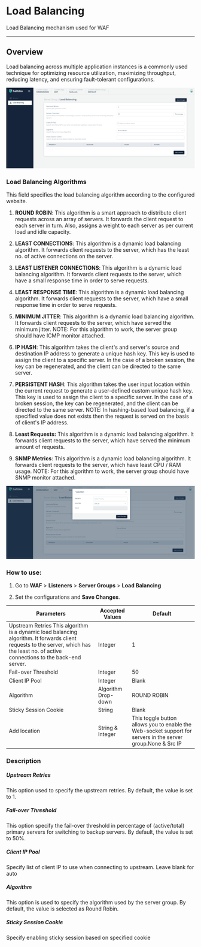# Load Balancing  

Load Balancing mechanism used for WAF

---

## Overview 

Load balancing across multiple application instances is a commonly used technique for optimizing resource utilization, maximizing throughput, reducing latency, and ensuring fault-tolerant configurations.

![Load Balancing](/img/waf/v2/loadbalancing.png)



### Load Balancing Algorithms
This field specifies the load balancing algorithm according to the configured website.

1. **ROUND ROBIN**: 
This algorithm is a smart approach to distribute client requests across an array of servers. It forwards the client request to each server in turn. Also, assigns a weight to each server as per current load and idle capacity.

2. **LEAST CONNECTIONS**: This algorithm is a dynamic load balancing algorithm. It forwards client requests to the server, which has the least no. of active connections on the server.

3. **LEAST LISTENER CONNECTIONS**:
 This algorithm is a dynamic load balancing algorithm. It forwards client requests to the server, which have a small response time in order to serve requests.

4. **LEAST RESPONSE TIME**: This algorithm is a dynamic load balancing algorithm. It forwards client requests to the server, which have a small response time in order to serve requests.

5. **MINIMUM JITTER**: This algorithm is a dynamic load balancing algorithm. It forwards client requests to the server, which have served the minimum jitter. NOTE: For this algorithm to work, the server group should have ICMP monitor attached.

6. **IP HASH**: This algorithm takes the client's and server's source and destination IP address to generate a unique hash key. This key is used to assign the client to a specific server. In the case of a broken session, the key can be regenerated, and the client can be directed to the same server. 

7. **PERSISTENT HASH**: This algorithm takes the user input location within the current request to generate a user-defined custom unique hash key. This key is used to assign the client to a specific server. In the case of a broken session, the key can be regenerated, and the client can be directed to the same server. NOTE: In hashing-based load balancing,  if a specified value does not exists then the request is served on the basis of client's IP address.

8. **Least Requests:**
This algorithm is a dynamic load balancing algorithm. It forwards client requests to the server, which have served the minimum amount of requests.

9. **SNMP Metrics**: This algorithm is a dynamic load balancing algorithm. It forwards client requests to the server, which have least CPU / RAM usage. NOTE: For this algorithm to work, the server group should have SNMP monitor attached.    

![Load Balancing](/img/waf/v2/loadbalancing1.png)

### How to use:
1. Go to **WAF** > **Listeners** > **Server Groups** > **Load Balancing**

2. Set the configurations and **Save Changes**.

| Parameters | Accepted Values | Default |
| ----------- | ----------- | --------- |
| Upstream Retries This algorithm is a dynamic load balancing algorithm. It forwards client requests to the server, which has the least no. of active connections to the back-end server.|Integer | 1
|Fail-over Threshold| Integer  | 50
|Client IP Pool| Integer | Blank
| Algorithm | Algorithm Drop-down | ROUND ROBIN
|Sticky Session Cookie| String| Blank
| Add location | String & Integer | This toggle button allows you to enable the Web-socket support for servers in the server group.None & Src IP

### Description

##### **Upstream Retries**

This option used to specify the upstream retries. By default, the value is set to 1.

##### **Fail-over Threshold**
This option specify the fail-over threshold in percentage of (active/total) primary servers for switching to backup servers. By default, the value is set to 50%.

##### **Client IP Pool**
Specify list of client IP to use when connecting to upstream. Leave blank for auto

##### **Algorithm**
This option is used to specify the algorithm used by the server group. By default, the value is selected as Round Robin.

##### **Sticky Session Cookie**
Specify enabling sticky session based on specified cookie